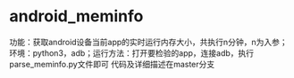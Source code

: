 # android_meminfo
功能：获取android设备当前app的实时运行内存大小，共执行n分钟，n为入参；环境：python3，adb；运行方法：打开要检验的app，连接adb，执行parse_meminfo.py文件即可 代码及详细描述在master分支
